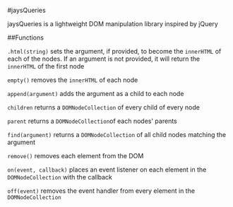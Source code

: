 #jaysQueries

jaysQueries is a lightweight DOM manipulation library inspired by jQuery

##Functions

`.html(string)` sets the argument, if provided, to become the `innerHTML` of each of the nodes. If an argument is not provided, it will return the `innerHTML` of the first node

`empty()` removes the `innerHTML` of each node

`append(argument)` adds the argument as a child to each node

`children` returns a `DOMNodeCollection` of every child of every node

`parent` returns a `DOMNodeCollection`of each nodes' parents

`find(argument)` returns a `DOMNodeCollection` of all child nodes matching the argument

`remove()` removes each element from the DOM

`on(event, callback)` places an event listener on each element in the `DOMNodeCollection` with the callback

`off(event)` removes the event handler from every element in the `DOMNodeCollection`
